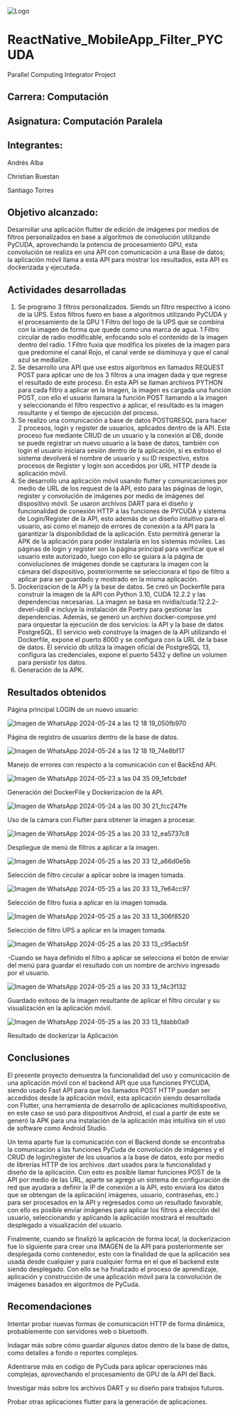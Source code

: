 ![Logo](https://github.com/CosmicAdc/Flutter_MobileApp_Filter_PYCUDA/assets/84852007/12a82279-0ac6-45bc-95a6-76ea53c9eaf6)

# ReactNative_MobileApp_Filter_PYCUDA
 Parallel Computing Integrator Project

 ## Carrera: Computación

 ## Asignatura: Computación Paralela

 ## Integrantes:

 Andrés Alba
  
 Christian Buestan

 Santiago Torres



 ## Objetivo alcanzado: 
Desarrollar una aplicación flutter de edición de imágenes por medios de filtros personalizados en base a algoritmos de convolución utilizando PyCUDA, aprovechando la potencia de procesamiento GPU, esta convolución se realiza en una API con comunicación a una Base de datos; la aplicación móvil llama a esta API para mostrar los resultados, esta API es dockerizada y ejecutada.

## Actividades desarrolladas
1. Se programo 3 filtros personalizados. Siendo un filtro respectivo a icono de la UPS. Estos filtros fuero en base a algoritmos utilizando PyCUDA y el procesamiento de la GPU
   1 Filtro del logo de la UPS que se combina con la imagen de forma que quede como una marca de agua.
   1 Filtro circular de radio modificable, enfocando solo el contenido de la imagen dentro del radio.
   1 Filtro fuxia que modifica los pixeles de la imagen para que predomine el canal Rojo, el canal verde se disminuya y que el canal azul se medialize.
3. Se desarrollo una API que use estos algoritmos en llamados REQUEST POST para aplicar uno de los 3 filtros a una imagen dada y que regrese el resultado de este proceso.
   En esta API se llaman archivos PYTHON para cada filtro a aplicar en la imagen, la imagen es cargada una función POST, con ello el usuario llamara la función POST llamando a la imagen y seleccionando el filtro respectivo a aplicar, el resultado es la imagen resultante y el tiempo de ejecución del proceso.
5. Se realizo una comunicación a base de datos POSTGRESQL para hacer 2 procesos, login y register de usuarios, aplicados dentro de la API.
   Este proceso fue mediante CRUD de un usuario y la conexión al DB, donde se puede registrar un nuevo usuario a la base de datos, también con login el usuario iniciara sesión dentro de la aplicación, si es exitoso el sistema devolverá el nombre de usuario y su ID respectivo, estos procesos de Register y login son accedidos por URL HTTP desde la aplicación móvil.
7. Se desarrollo una aplicación móvil usando flutter y comunicaciones por medio de URL de los request de la API, esto para las páginas de login, register y convolución de imágenes por medio de imágenes del dispositivo móvil.
   Se usaron archivos DART para el diseño y funcionalidad de conexión HTTP a las funciones de PYCUDA y sistema de Login/Register de la API, esto además de un diseño intuitivo para el usuario, asi como el manejo de errores de conexión a la API para la garantizar la disponibilidad de la aplicación. Esto permitirá generar la APK de la aplicación para poder instalarla en los sistemas móviles. Las páginas de login y register son la página principal para verificar que el usuario este autorizado, luego con ello se guiara a la página de convoluciones de imágenes donde se capturara la imagen con la cámara del dispositivo, posteriormente se seleccionara el tipo de filtro a aplicar para ser guardado y mostrado en la misma aplicación.
9. Dockerizacion de la API y la base de datos.
   Se creó un Dockerfile para construir la imagen de la API con Python 3.10, CUDA 12.2.2 y las dependencias necesarias. La imagen se basa en nvidia/cuda:12.2.2-devel-ubi8 e incluye la instalación de Poetry para gestionar las dependencias.
   Además, se generó un archivo docker-compose.yml para orquestar la ejecución de dos servicios: la API y la base de datos PostgreSQL.
   El servicio web construye la imagen de la API utilizando el Dockerfile, expone el puerto 8000 y se configura con la URL de la base de datos.
   El servicio db utiliza la imagen oficial de PostgreSQL 13, configura las credenciales, expone el puerto 5432 y define un volumen para persistir los datos.
10. Generación de la APK.

## Resultados obtenidos
Página principal LOGIN de un nuevo usuario:

![Imagen de WhatsApp 2024-05-24 a las 12 18 19_050fb970](https://github.com/CosmicAdc/Flutter_MobileApp_Filter_PYCUDA/assets/84852007/358f772a-0763-4332-9fa8-b1a9d69be423)

Página de registro de usuarios dentro de la base de datos.

![Imagen de WhatsApp 2024-05-24 a las 12 18 19_74e8bf17](https://github.com/CosmicAdc/Flutter_MobileApp_Filter_PYCUDA/assets/84852007/a3457e1e-8e60-45ed-b2ca-27a25081312b)

Manejo de errores con respecto a la comunicación con el BackEnd API.

![Imagen de WhatsApp 2024-05-23 a las 04 35 09_1efcbdef](https://github.com/CosmicAdc/Flutter_MobileApp_Filter_PYCUDA/assets/84852007/3b477b5a-4268-453f-9ef0-4f6fbadd1908)

Generación del DockerFile y Dockerizacion de la API.

![Imagen de WhatsApp 2024-05-24 a las 00 30 21_fcc247fe](https://github.com/CosmicAdc/Flutter_MobileApp_Filter_PYCUDA/assets/84852007/726118c7-b3d9-4ef9-b0e9-648d4a1bae56)


Uso de la cámara con Flutter para obtener la imagen a procesar.

![Imagen de WhatsApp 2024-05-25 a las 20 33 12_ea5737c8](https://github.com/CosmicAdc/Flutter_MobileApp_Filter_PYCUDA/assets/84852007/79539900-5924-4e02-947f-a345f1646e1d)

Despliegue de menú de filtros a aplicar a la imagen.

![Imagen de WhatsApp 2024-05-25 a las 20 33 12_a66d0e5b](https://github.com/CosmicAdc/Flutter_MobileApp_Filter_PYCUDA/assets/84852007/e65a869d-289c-4c30-b2fd-10a8de175836)


Selección de filtro circular a aplicar sobre la imagen tomada.

![Imagen de WhatsApp 2024-05-25 a las 20 33 13_7e64cc97](https://github.com/CosmicAdc/Flutter_MobileApp_Filter_PYCUDA/assets/84852007/ac13300a-b263-4110-b39b-604b09b07aae)


Selección de filtro fuxia a aplicar en la imagen tomada.

![Imagen de WhatsApp 2024-05-25 a las 20 33 13_306f8520](https://github.com/CosmicAdc/Flutter_MobileApp_Filter_PYCUDA/assets/84852007/a7f0b91a-daae-43ad-a306-7518f6b5abcb)


Selección de filtro UPS a aplicar en la imagen tomada.

![Imagen de WhatsApp 2024-05-25 a las 20 33 13_c95acb5f](https://github.com/CosmicAdc/Flutter_MobileApp_Filter_PYCUDA/assets/84852007/e1f77451-e2bc-4704-a492-0ec699168090)


-Cuando se haya definido el filtro a aplicar se selecciona el botón de enviar del menú para guardar el resultado con un nombre de archivo ingresado por el usuario.

![Imagen de WhatsApp 2024-05-25 a las 20 33 13_f4c3f132](https://github.com/CosmicAdc/Flutter_MobileApp_Filter_PYCUDA/assets/84852007/220d9748-4cff-432b-b08a-32fabe512b2a)


Guardado exitoso de la imagen resultante de aplicar el filtro circular y su visualización en la aplicación móvil.

![Imagen de WhatsApp 2024-05-25 a las 20 33 13_fdabb0a9](https://github.com/CosmicAdc/Flutter_MobileApp_Filter_PYCUDA/assets/84852007/b507fe6f-f999-4508-8ee3-ec3ab9a04f86)


Resultado de dockerizar la Aplicación

## Conclusiones 

El presente proyecto demuestra la funcionalidad del uso y comunicación de una aplicación móvil con el backend API que usa funciones PYCUDA, siendo usado Fast API para que los llamados POST HTTP puedan ser accedidos desde la aplicación móvil, esta aplicación siendo desarrollada con Flutter, una herramienta de desarrollo de aplicaciones multidispositivo, en este caso se usó para dispositivos Android, el cual a partir de este se generó la APK para una instalación de la aplicación más intuitiva sin el uso de software como Android Studio.

Un tema aparte fue la comunicación con el Backend donde se encontraba la comunicación a las funciones PyCuda de convolución de imágenes y el CRUD de login/register de los usuarios a la base de datos, esto por medio de librerías HTTP de los archivos .dart usados para la funcionalidad y diseño de la aplicación. Con esto es posible llamar funciones POST de la API por medio de las URL, aparte se agregó un sistema de configuración de red que ayudara a definir la IP de conexión a la API, esto enviará los datos que se obtengan de la aplicación( imágenes, usuario, contraseñas, etc.) para ser procesados en la API y regresados como un resultado favorable, con ello es posible enviar imágenes para aplicar los filtros a elección del usuario, seleccionando y aplicando la aplicación mostrará el resultado desplegado a visualización del usuario.

Finalmente, cuando se finalizó la aplicación de forma local, la dockerizacion fue lo siguiente para crear una IMAGEN de la API para posteriormente ser desplegada como contenedor, esto con la finalidad de que la aplicación sea usada desde cualquier y para cualquier forma en el que el backend este siendo desplegado. Con ello se ha finalizado el proceso de aprendizaje, aplicación y construcción de una aplicación móvil para la convolución de imágenes basados en algoritmos de PyCuda.


## Recomendaciones

Intentar probar nuevas formas de comunicación HTTP de forma dinámica, probablemente con servidores web o bluetooth.

Indagar más sobre cómo guardar algunos datos dentro de la base de datos, como detalles a fondo o reportes complejos.

Adentrarse más en codigo de PyCuda para aplicar operaciones más complejas, aprovechando el procesamiento de GPU de la API del Back.

Investigar más sobre los archivos DART y su diseño para trabajos futuros.

Probar otras aplicaciones flutter para la generación de aplicaciones.
